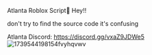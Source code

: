 Atlanta Roblox Script🔮
Hey!!

don't try to find the source code it's confusing

Atlanta Discord: https://discord.gg/vxaZ9JDWe5
![1739544198154fvyhqvwv](https://github.com/user-attachments/assets/cd73d175-7213-4d37-a61e-bf0e754ac76e)
